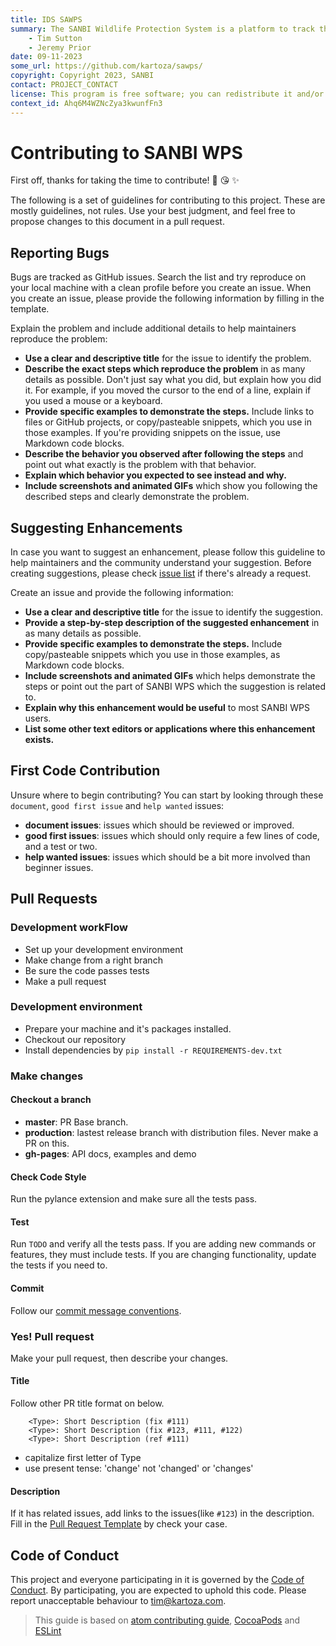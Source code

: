 ```yaml
---
title: IDS SAWPS
summary: The SANBI Wildlife Protection System is a platform to track the population levels of endangered wildlife.
    - Tim Sutton
    - Jeremy Prior
date: 09-11-2023
some_url: https://github.com/kartoza/sawps/
copyright: Copyright 2023, SANBI
contact: PROJECT_CONTACT
license: This program is free software; you can redistribute it and/or modify it under the terms of the GNU Affero General Public License as published by the Free Software Foundation; either version 3 of the License, or (at your option) any later version.
context_id: Ahq6M4WZNcZya3kwunfFn3
---
```


# Contributing to SANBI WPS

First off, thanks for taking the time to contribute! 🎉 😘 ✨

The following is a set of guidelines for contributing to this project.
These are mostly guidelines, not rules. Use your best judgment, and
feel free to propose changes to this document in a pull request.

## Reporting Bugs

Bugs are tracked as GitHub issues. Search the list and try reproduce on your
local machine with a clean profile before you create an issue. 
When you create an issue, please provide the following information by filling
in the template.

Explain the problem and include additional details to help maintainers reproduce the problem:

- **Use a clear and descriptive title** for the issue to identify the problem.
- **Describe the exact steps which reproduce the problem** in as many details
  as possible. Don't just say what you did, but explain how you did it. For
  example, if you moved the cursor to the end of a line, explain if you used a
  mouse or a keyboard.
- **Provide specific examples to demonstrate the steps.** Include links to
  files or GitHub projects, or copy/pasteable snippets, which you use in those
  examples. If you're providing snippets on the issue, use Markdown code blocks.
- **Describe the behavior you observed after following the steps** and point
  out what exactly is the problem with that behavior.
- **Explain which behavior you expected to see instead and why.**
- **Include screenshots and animated GIFs** which show you following the
  described steps and clearly demonstrate the problem.

## Suggesting Enhancements

In case you want to suggest an enhancement, please follow this guideline to
help maintainers and the community understand your suggestion.
Before creating suggestions, please check [issue list](https://github.com/kartoza/sawps/issues?q=is%3Aissue) if there's
already a request.

Create an issue and provide the following information:

- **Use a clear and descriptive title** for the issue to identify the
  suggestion.
- **Provide a step-by-step description of the suggested enhancement** in as
  many details as possible.
- **Provide specific examples to demonstrate the steps.** Include
  copy/pasteable snippets which you use in those examples, as Markdown code
  blocks.
- **Include screenshots and animated GIFs** which helps demonstrate the steps
  or point out the part of SANBI WPS which the suggestion is related to.
- **Explain why this enhancement would be useful** to most SANBI WPS users.
- **List some other text editors or applications where this enhancement
  exists.**

## First Code Contribution

Unsure where to begin contributing? You can start by looking
through these `document`, `good first issue` and `help wanted` issues:

- **document issues**: issues which should be reviewed or improved.
- **good first issues**: issues which should only require a few lines of code,
  and a test or two.
- **help wanted issues**: issues which should be a bit more involved than
  beginner issues.

## Pull Requests

### Development workFlow

- Set up your development environment
- Make change from a right branch
- Be sure the code passes tests
- Make a pull request

### Development environment

- Prepare your machine and it's packages installed.
- Checkout our repository
- Install dependencies by `pip install -r REQUIREMENTS-dev.txt`

### Make changes

#### Checkout a branch

- **master**: PR Base branch.
- **production**: lastest release branch with distribution files. Never make a PR on this.
- **gh-pages**: API docs, examples and demo

#### Check Code Style

Run the pylance extension and make sure all the tests pass.

#### Test

Run `TODO` and verify all the tests pass.
If you are adding new commands or features, they must include tests.
If you are changing functionality, update the tests if you need to.

#### Commit

Follow our [commit message conventions](../developer/guide/templates/commit-message-convention.md).

### Yes! Pull request

Make your pull request, then describe your changes.

#### Title

Follow other PR title format on below.
```
    <Type>: Short Description (fix #111)
    <Type>: Short Description (fix #123, #111, #122)
    <Type>: Short Description (ref #111)
```

- capitalize first letter of Type
- use present tense: 'change' not 'changed' or 'changes'

#### Description

If it has related issues, add links to the issues(like `#123`) in the description.
Fill in the [Pull Request Template](../developer/guide/templates/pull-request-template.md) by check your case.

## Code of Conduct

This project and everyone participating in it is governed by the [Code of
Conduct](code-of-conduct.md). By participating, you are expected to uphold this
code. Please report unacceptable behaviour to tim@kartoza.com.

> This guide is based on [atom contributing
guide](https://github.com/atom/atom/blob/master/CONTRIBUTING.md),
[CocoaPods](http://guides.cocoapods.org/contributing/contribute-to-cocoapods.html)
and [ESLint](http://eslint.org/docs/developer-guide/contributing/pull-requests)
